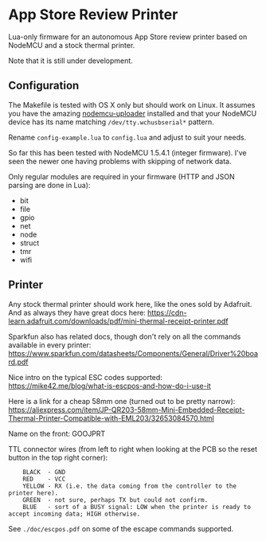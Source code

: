 # App Store Review Printer

Lua-only firmware for an autonomous App Store review printer based on NodeMCU and a stock thermal printer.

Note that it is still under development.

## Configuration

The Makefile is tested with OS X only but should work on Linux. It assumes you have the amazing [nodemcu-uploader](https://github.com/kmpm/nodemcu-uploader) installed and that your NodeMCU device has its name matching `/dev/tty.wchusbserial*` pattern.

Rename `config-example.lua` to `config.lua` and adjust to suit your needs.

So far this has been tested with NodeMCU 1.5.4.1 (integer firmware). I've seen the newer one having problems with skipping of network data. 

Only regular modules are required in your firmware (HTTP and JSON parsing are done in Lua):

- bit
- file
- gpio
- net
- node
- struct
- tmr
- wifi

## Printer

Any stock thermal printer should work here, like the ones sold by Adafruit. And as always they have great docs here: https://cdn-learn.adafruit.com/downloads/pdf/mini-thermal-receipt-printer.pdf

Sparkfun also has related docs, though don't rely on all the commands available in every printer: 
https://www.sparkfun.com/datasheets/Components/General/Driver%20board.pdf

Nice intro on the typical ESC codes supported:
https://mike42.me/blog/what-is-escpos-and-how-do-i-use-it

Here is a link for a cheap 58mm one (turned out to be pretty narrow):
https://aliexpress.com/item/JP-QR203-58mm-Mini-Embedded-Receipt-Thermal-Printer-Compatible-with-EML203/32653084570.html

Name on the front: GOOJPRT

TTL connector wires (from left to right when looking at the PCB so the reset button in the top right corner):

        BLACK  - GND
        RED    - VCC
        YELLOW - RX (i.e. the data coming from the controller to the printer here).
        GREEN  - not sure, perhaps TX but could not confirm.
        BLUE   - sort of a BUSY signal: LOW when the printer is ready to accept incoming data; HIGH otherwise.

See `./doc/escpos.pdf` on some of the escape commands supported.
